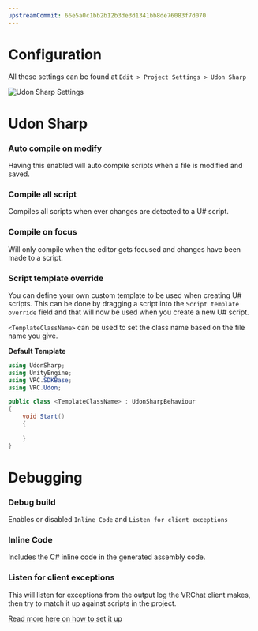 ```yaml
---
upstreamCommit: 66e5a0c1bb2b12b3de3d1341bb8de76083f7d070
---
```


# Configuration

All these settings can be found at `Edit > Project Settings > Udon Sharp`

![Udon Sharp Settings](/udonsharp.docs.vrchat.com/images/udon-sharp-settings.png)

# Udon Sharp

### Auto compile on modify
Having this enabled will auto compile scripts when a file is modified and saved.

### Compile all script
Compiles all scripts when ever changes are detected to a U# script.

### Compile on focus
Will only compile when the editor gets focused and changes have been made to a script.

### Script template override
You can define your own custom template to be used when creating U# scripts.
This can be done by dragging a script into the `Script template override` field and that will now be used when you create a new U# script.

`<TemplateClassName>` can be used to set the class name based on the file name you give.

**Default Template**
```cs
using UdonSharp;
using UnityEngine;
using VRC.SDKBase;
using VRC.Udon;

public class <TemplateClassName> : UdonSharpBehaviour
{
    void Start()
    {
        
    }
}
```

# Debugging

### Debug build
Enables or disabled `Inline Code` and `Listen for client exceptions`

### Inline Code
Includes the C# inline code in the generated assembly code.

### Listen for client exceptions
This will listen for exceptions from the output log the VRChat client makes, then try to match it up against scripts in the project.

[Read more here on how to set it up](https://github.com/vrchat-community/UdonSharp/wiki/class-exposure-tree)